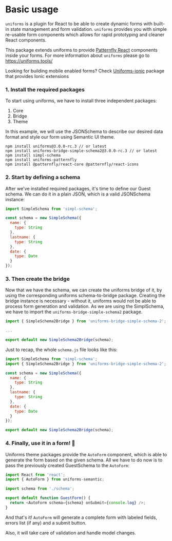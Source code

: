 # Basic usage

`uniforms` is a plugin for React to be able to create dynamic forms with built-in state management and form validation. 
`uniforms` provides you with simple re-usable form components which allows for rapid prototyping and cleaner React components.

This package extends uniforms to provide [Patternfly React](https://www.patternfly.org/v4/) components inside your forms.
For more information about `uniforms` please go to https://uniforms.tools/ 

Looking for building mobile enabled forms? Check [Uniforms-ionic](https://github.com/aerogear/uniforms-ionic) package that provides Ionic extensions

### 1. Install the required packages

To start using uniforms, we have to install three independent packages:

1. Core
2. Bridge
3. Theme

In this example, we will use the JSONSchema to describe our desired data format and style our form using Semantic UI theme.

```shell
npm install uniforms@3.0.0-rc.3 // or latest 
npm install uniforms-bridge-simple-schema2@3.0.0-rc.3 // or latest
npm install simpl-schema
npm install uniforms-patternfly
npm install @patternfly/react-core @patternfly/react-icons
```

<!-- **Note**: When using a themed package, remember to include correct styles! If you are willing to run this example by yourself,
have a read on [Semantic UI React's theme usage](https://react.semantic-ui.com/usage/#theme). -->

### 2. Start by defining a schema

After we've installed required packages, it's time to define our Guest schema. We can do it in a plain JSON, which is a valid JSONSchema instance:

```javascript
import SimpleSchema from 'simpl-schema';

const schema = new SimpleSchema({
  name: {
    type: String
  },
  lastname: {
    type: String
  },
  date: {
    type: Date
  }
});
```

### 3. Then create the bridge

Now that we have the schema, we can create the uniforms bridge of it, by using the corresponding uniforms schema-to-bridge package.
Creating the bridge instance is necessary - without it, uniforms would not be able to process form generation and validation.
As we are using the SimplSchema, we have to import the `uniforms-bridge-simple-schema2` package.

```js
import { SimpleSchema2Bridge } from 'uniforms-bridge-simple-schema-2';

...

export default new SimpleSchema2Bridge(schema);
```

Just to recap, the whole `schema.js` file looks like this:

```js
import SimpleSchema from 'simpl-schema';
import { SimpleSchema2Bridge } from 'uniforms-bridge-simple-schema-2';

const schema = new SimpleSchema({
  name: {
    type: String
  },
  lastname: {
    type: String
  },
  date: {
    type: Date
  }
});

export default new SimpleSchema2Bridge(schema);
```

### 4. Finally, use it in a form! 🎉

Uniforms theme packages provide the `AutoForm` component, which is able to generate the form based on the given schema.
All we have to do now is to pass the previously created GuestSchema to the `AutoForm`:

```js
import React from 'react';
import { AutoForm } from uniforms-semantic;

import schema from './schema';

export default function GuestForm() {
  return <AutoForm schema={schema} onSubmit={console.log} />;
}
```

And that's it! `AutoForm` will generate a complete form with labeled fields, errors list (if any) and a submit button.

Also, it will take care of validation and handle model changes.
